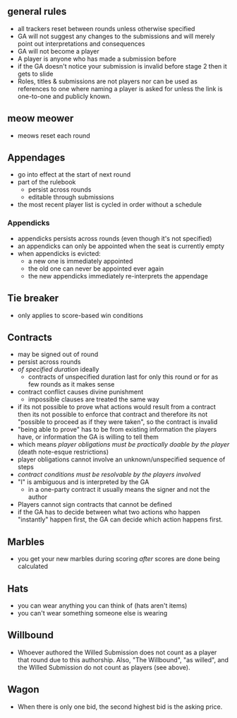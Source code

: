 ## general rules
- all trackers reset between rounds unless otherwise specified
- GA will not suggest any changes to the submissions and will merely point out interpretations and consequences
- GA will not become a player
- A player is anyone who has made a submission before
- if the GA doesn't notice your submission is invalid before stage 2 then it gets to slide
- Roles, titles & submissions are not players nor can be used as references to one where naming a player is asked for unless the link is one-to-one and publicly known.
  
## meow meower
- meows reset each round

## Appendages
- go into effect at the start of next round
- part of the rulebook
  - persist across rounds
  - editable through submissions
- the most recent player list is cycled in order without a schedule

### Appendicks
- appendicks persists across rounds (even though it's not specified)
- an appendicks can only be appointed when the seat is currently empty
- when appendicks is evicted:
  - a new one is immediately appointed
  - the old one can never be appointed ever again
  - the new appendicks immediately re-interprets the appendage

## Tie breaker
- only applies to score-based win conditions

## Contracts
- may be signed out of round
- persist across rounds
- *of specified duration* ideally
  - contracts of unspecified duration last for only this round or for as few rounds as it makes sense
- contract conflict causes divine punishment
  - impossible clauses are treated the same way
-  if its not possible to prove what actions would result from a contract then its not possible to enforce that contract and therefore its not "possible to proceed as if they were taken", so the contract is invalid
  - "being able to prove" has to be from existing information the players have, or information the GA is willing to tell them
  - which means *player obligations must be practically doable by the player* (death note-esque restrictions)
  - player obligations cannot involve an unknown/unspecified sequence of steps
  - *contract conditions must be resolvable by the players involved*
- "I" is ambiguous and is interpreted by the GA
  - in a one-party contract it usually means the signer and not the author
- Players cannot sign contracts that cannot be defined
- if the GA has to decide between what two actions who happen "instantly" happen first, the GA can decide which action happens first. 

## Marbles
- you get your new marbles during scoring *after* scores are done being calculated

## Hats
- you can wear anything you can think of (hats aren't items)
- you can't wear something someone else is wearing

## Willbound
- Whoever authored the Willed Submission does not count as a player that round due to this authorship.  Also, "The Willbound", "as willed", and the Willed Submission do not count as players (see above).

## Wagon
- When there is only one bid, the second highest bid is the asking price.

